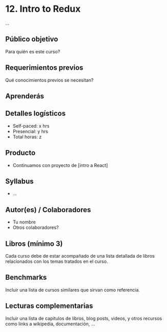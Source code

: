 # 12. Intro to Redux

...

## Público objetivo

Para quién es este curso?

## Requerimientos previos

Qué conocimientos previos se necesitan?

## Aprenderás


## Detalles logísticos

* Self-paced: x hrs
* Presencial: y hrs
* Total horas: z

## Producto

* Continuamos con proyecto de [intro a React]

## Syllabus

* ...

## Autor(es) / Colaboradores

* Tu nombre
* Otros colaboradores?

## Libros (mínimo 3)

Cada curso debe de estar acompañado de una lista detallada de libros
relacionados con los temas tratados en el curso.

## Benchmarks

Incluir una lista de cursos similares que sirvan como referencia.

## Lecturas complementarias

Incluir una lista de capítulos de libros, blog posts, videos, y otros recursos
como links a wikipedia, documentación, ...
